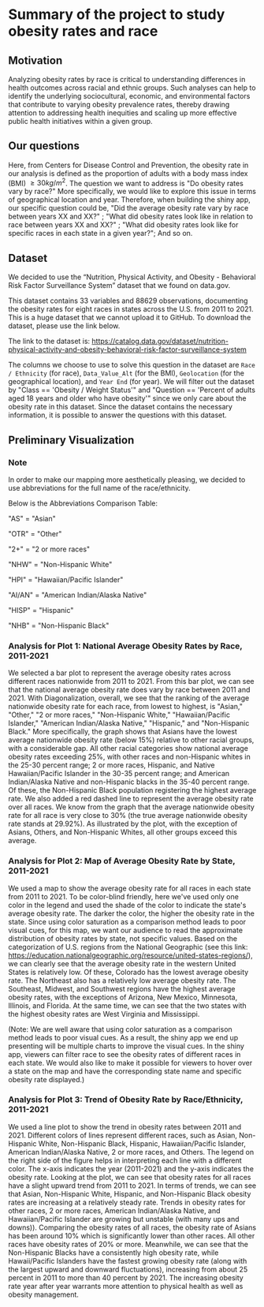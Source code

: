# Summary of the project to study obesity rates and race

## Motivation
Analyzing obesity rates by race is critical to understanding differences in health outcomes across racial and ethnic groups. 
Such analyses can help to identify the underlying sociocultural, economic, and environmental factors that contribute to varying
obesity prevalence rates, thereby drawing attention to addressing health inequities and scaling up more effective public health
initiatives within a given group.

## Our questions
Here, from Centers for Disease Control and Prevention, the obesity rate in our analysis is defined as the proportion 
of adults with a body mass index (BMI) $\geq 30 kg/m^2$.
The question we want to address is "Do obesity rates vary by race?" More specifically, we would like to explore this issue 
in terms of geographical location and year. Therefore, when building the shiny app, our specific question could be, 
"Did the average obesity rate vary by race between years XX and XX?" ; 
"What did obesity rates look like in relation to race between years XX and XX?" ; 
"What did obesity rates look like for specific races in each state in a given year?"; And so on. 

## Dataset
We decided to use the “Nutrition, Physical Activity, and Obesity - Behavioral Risk Factor 
Surveillance System” dataset that we found on data.gov. 

This dataset contains 33 variables and 88629 observations, documenting the obesity rates for eight races in states across the U.S. from 2011 to 2021.
This is a huge dataset that we cannot upload it to GitHub. To download the dataset, please use the link below. 

The link to the dataset is: https://catalog.data.gov/dataset/nutrition-physical-activity-and-obesity-behavioral-risk-factor-surveillance-system

The columns we choose to use to solve this question in the dataset are `Race / Ethnicity`
(for race), `Data_Value_Alt` (for the BMI), `Geolocation` (for the geographical location), and `Year End` (for year). We will filter out
the dataset by "Class == 'Obesity / Weight Status'" and "Question == 'Percent of adults aged 18 years and older who have obesity'"
since we only care about the obesity rate in this dataset. Since the dataset contains the
necessary information, it is possible to answer the questions with this dataset. 

## Preliminary Visualization

### Note
In order to make our mapping more aesthetically pleasing, we decided to use abbreviations for the full name of the race/ethnicity.

Below is the Abbreviations Comparison Table:

"AS" = "Asian" 

"OTR" = "Other" 

"2+" = "2 or more races" 

"NHW" = "Non-Hispanic White"

"HPI" = "Hawaiian/Pacific Islander" 

"AI/AN" = "American Indian/Alaska Native" 

"HISP" = "Hispanic" 

"NHB" = "Non-Hispanic Black"



### Analysis for Plot 1: National Average Obesity Rates by Race, 2011-2021

We selected a bar plot to represent the average obesity rates across different races nationwide from 2011 to 2021. From this bar plot, we can see that the national average obesity rate does vary by race between 2011 and 2021. With Diagonalization, overall, we see that the ranking of the average nationwide obesity rate for each race, from lowest to highest, is "Asian," "Other," "2 or more races," "Non-Hispanic White," "Hawaiian/Pacific Islander," "American Indian/Alaska Native," "Hispanic," and "Non-Hispanic Black." More specifically, the graph shows that Asians have the lowest average nationwide obesity rate (below 15%) relative to other racial groups, with a considerable gap. All other racial categories show national average obesity rates exceeding 25%, with other races and non-Hispanic whites in the 25-30 percent range; 2 or more races, Hispanic, and Native Hawaiian/Pacific Islander in the 30-35 percent range; and American Indian/Alaska Native and non-Hispanic blacks in the 35-40 percent range. Of these, the Non-Hispanic Black population registering the highest average rate. We also added a red dashed line to represent the average obesity rate over all races. We know from the graph that the average nationwide obesity rate for all race is very close to 30% (the true average nationwide obesity rate stands at 29.92%). As illustrated by the plot, with the exception of Asians, Others, and Non-Hispanic Whites, all other groups exceed this average.

### Analysis for Plot 2: Map of Average Obesity Rate by State, 2011-2021
We used a map to show the average obesity rate for all races in each state from 2011 to 2021. To be color-blind friendly, here we've used only one color in the legend and used the shade of the color to indicate the state's average obesity rate. The darker the color, the higher the obesity rate in the state. Since using color saturation as a comparison method leads to poor visual cues, for this map, we want our audience to read the approximate distribution of obesity rates by state, not specific values. Based on the categorization of U.S. regions from the National Geographic (see this link: https://education.nationalgeographic.org/resource/united-states-regions/), we can clearly see that the average obesity rate in the western United States is relatively low. Of these, Colorado has the lowest average obesity rate. The Northeast also has a relatively low average obesity rate. The Southeast, Midwest, and Southwest regions have the highest average obesity rates, with the exceptions of Arizona, New Mexico, Minnesota, Illinois, and Florida. At the same time, we can see that the two states with the highest obesity rates are West Virginia and Mississippi. 

(Note: We are well aware that using color saturation as a comparison method leads to poor visual cues. As a result, the shiny app we end up presenting will be multiple charts to improve the visual cues. In the shiny app, viewers can filter race to see the obesity rates of different races in each state. We would also like to make it possible for viewers to hover over a state on the map and have the corresponding state name and specific obesity rate displayed.)

### Analysis for Plot 3: Trend of Obesity Rate by Race/Ethnicity, 2011-2021
We used a line plot to show the trend in obesity rates between 2011 and 2021. Different colors of lines represent different races, such as Asian, Non-Hispanic White, Non-Hispanic Black, Hispanic, Hawaiian/Pacific Islander, American Indian/Alaska Native, 2 or more races, and Others. The legend on the right side of the figure helps in interpreting each line with a different color. The x-axis indicates the year (2011-2021) and the y-axis indicates the obesity rate. 
Looking at the plot, we can see that obesity rates for all races have a slight upward trend from 2011 to 2021. In terms of trends, we can see that Asian, Non-Hispanic White, Hispanic, and Non-Hispanic Black obesity rates are increasing at a relatively steady rate. Trends in obesity rates for other races, 2 or more races, American Indian/Alaska Native, and Hawaiian/Pacific Islander are growing but unstable (with many ups and downs)). Comparing the obesity rates of all races, the obesity rate of Asians has been around 10% which is significantly lower than other races. All other races have obesity rates of 20% or more. Meanwhile, we can see that the Non-Hispanic Blacks have a consistently high obesity rate, while Hawaii/Pacific Islanders have the fastest growing obesity rate (along with the largest upward and downward fluctuations), increasing from about 25 percent in 2011 to more than 40 percent by 2021. The increasing obesity rate year after year warrants more attention to physical health as well as obesity management.


